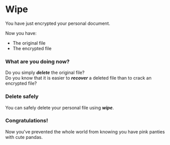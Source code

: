 Wipe
====

You have just encrypted your personal document.

Now you have:
- The original file
- The encrypted file

### What are you doing now?<br>
Do you simply ***delete*** the original file?<br>
Do you know that it is easier to ***recover*** a deleted file than to crack an encrypted file?

### Delete safely

You can safely delete your personal file using ***wipe***.

### Congratulations!
Now you've prevented the whole world from knowing you have pink panties with cute pandas.
